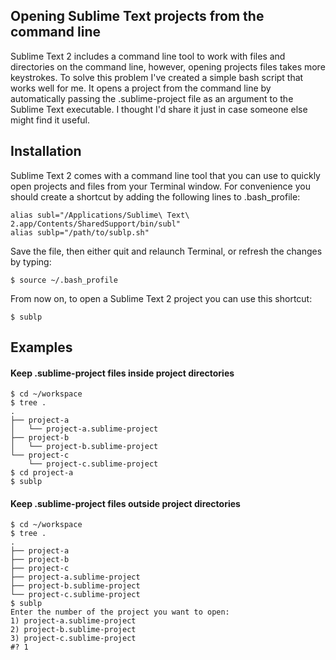 ## Opening Sublime Text projects from the command line

Sublime Text 2 includes a command line tool to work with files and directories on the command line, however, opening projects files takes more keystrokes. To solve this problem I've created a simple bash script that works well for me. It opens a project from the command line by automatically passing the .sublime-project file as an argument to the Sublime Text executable. I thought I'd share it just in case someone else might find it useful.

## Installation

Sublime Text 2 comes with a command line tool that you can use to quickly open projects and files from your Terminal window. For convenience you should create a shortcut by adding the following lines to .bash_profile:

    alias subl="/Applications/Sublime\ Text\ 2.app/Contents/SharedSupport/bin/subl"
    alias sublp="/path/to/sublp.sh"
        
Save the file, then either quit and relaunch Terminal, or refresh the changes by typing:

    $ source ~/.bash_profile

From now on, to open a Sublime Text 2 project you can use this shortcut:

    $ sublp
    
## Examples

#### Keep .sublime-project files inside project directories

    $ cd ~/workspace
    $ tree .
    .
    ├── project-a
    │   └── project-a.sublime-project
    ├── project-b
    │   └── project-b.sublime-project
    └── project-c
        └── project-c.sublime-project
    $ cd project-a
    $ sublp

#### Keep .sublime-project files outside project directories

    $ cd ~/workspace
    $ tree .
    .
    ├── project-a
    ├── project-b
    ├── project-c
    ├── project-a.sublime-project
    ├── project-b.sublime-project
    └── project-c.sublime-project
    $ sublp
    Enter the number of the project you want to open:
    1) project-a.sublime-project  
    2) project-b.sublime-project
    3) project-c.sublime-project
    #? 1


